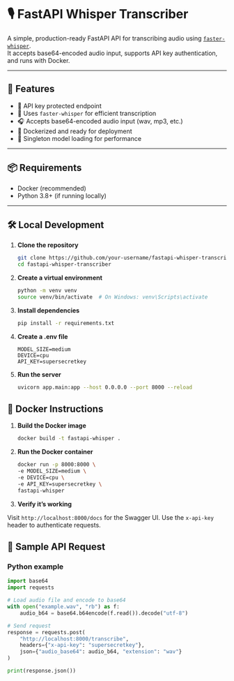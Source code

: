 # 🎙️ FastAPI Whisper Transcriber

A simple, production-ready FastAPI API for transcribing audio using [`faster-whisper`](https://github.com/guillaumekln/faster-whisper).  
It accepts base64-encoded audio input, supports API key authentication, and runs with Docker.

---

## 🚀 Features

- 🔐 API key protected endpoint
- 🧠 Uses `faster-whisper` for efficient transcription
- 🎧 Accepts base64-encoded audio input (wav, mp3, etc.)
- 🐳 Dockerized and ready for deployment
- 🧼 Singleton model loading for performance

---

## 📦 Requirements

- Docker (recommended)
- Python 3.8+ (if running locally)

---

## 🛠️ Local Development

1. **Clone the repository**

    ```bash
    git clone https://github.com/your-username/fastapi-whisper-transcriber.git
    cd fastapi-whisper-transcriber
    ```

2. **Create a virtual environment**

    ```bash
    python -m venv venv
    source venv/bin/activate  # On Windows: venv\Scripts\activate
    ```

3. **Install dependencies**

    ```bash
    pip install -r requirements.txt
    ```

4. **Create a .env file**

    ```env
    MODEL_SIZE=medium
    DEVICE=cpu
    API_KEY=supersecretkey
    ```
5. **Run the server**

    ```bash
    uvicorn app.main:app --host 0.0.0.0 --port 8000 --reload
    ```

## 🐳 Docker Instructions

1. **Build the Docker image**

    ```bash
    docker build -t fastapi-whisper .
    ```

2. **Run the Docker container**

    ```bash
    docker run -p 8000:8000 \
    -e MODEL_SIZE=medium \
    -e DEVICE=cpu \
    -e API_KEY=supersecretkey \
    fastapi-whisper
    ```

3. **Verify it’s working**

Visit `http://localhost:8000/docs` for the Swagger UI.
Use the `x-api-key` header to authenticate requests.


## 🧪 Sample API Request

### Python example

```python
import base64
import requests

# Load audio file and encode to base64
with open("example.wav", "rb") as f:
    audio_b64 = base64.b64encode(f.read()).decode("utf-8")

# Send request
response = requests.post(
    "http://localhost:8000/transcribe",
    headers={"x-api-key": "supersecretkey"},
    json={"audio_base64": audio_b64, "extension": "wav"}
)

print(response.json())
```
